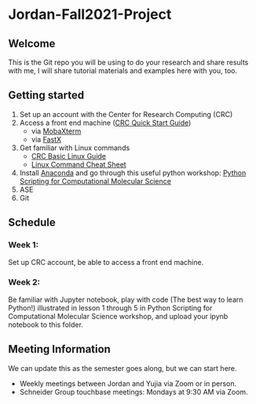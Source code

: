 # Jordan-Fall2021-Project

## Welcome

This is the Git repo you will be using to do your research and share results with me, I will share tutorial materials and examples here with you, too.

## Getting started

1. Set up an account with the Center for Research Computing (CRC)
2. Access a front end machine ([CRC Quick Start Guide](https://docs.crc.nd.edu/new_user/quick_start.html))
    - via [MobaXterm](https://mobaxterm.mobatek.net/)
    - via [FastX](https://docs.crc.nd.edu/general_pages/f/fastx.html?highlight=vpn)
3. Get familiar with Linux commands
    - [CRC Basic Linux Guide](https://docs.crc.nd.edu/new_user/linux_guide.html)
    - [Linux Command Cheat Sheet](https://www.guru99.com/linux-commands-cheat-sheet.html)
5. Install [Anaconda](https://www.anaconda.com/) and go through this useful python workshop: [Python Scripting for Computational Molecular Science](http://education.molssi.org/python_scripting_cms/index.html)
6. ASE
7. Git

## Schedule

### Week 1:

Set up CRC account, be able to access a front end machine.

### Week 2:

Be familiar with Jupyter notebook, play with code (The best way to learn Python!) illustrated in lesson 1 through 5 in Python Scripting for Computational Molecular Science workshop, and upload your ipynb notebook to this folder.

## Meeting Information

We can update this as the semester goes along, but we can start here.
- Weekly meetings between Jordan and Yujia via Zoom or in person.
- Schneider Group touchbase meetings: Mondays at 9:30 AM via Zoom.
